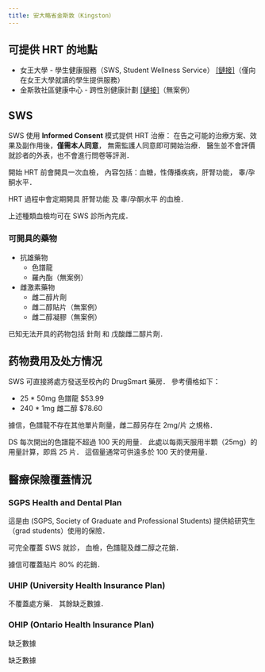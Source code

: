 ```yaml
---
title: 安大略省金斯敦（Kingston）
---
```


## 可提供 HRT 的地點

* 女王大學 - 學生健康服務（SWS, Student Wellness Service） [[鏈接]](https://www.queensu.ca/studentwellness/)（僅向在女王大學就讀的學生提供服務）
* 金斯敦社區健康中心 - 跨性別健康計劃 [[鏈接]](https://kchc.ca/weller-avenue/transgender-health-care/)（無案例）

## SWS 

SWS 使用 **Informed Consent** 模式提供 HRT 治療：
在告之可能的治療方案、效果及副作用後，**僅需本人同意**，
無需監護人同意即可開始治療．
醫生並不會評價就診者的外表，也不會進行問卷等評測．

開始 HRT 前會開具一次血檢，
內容包括：血糖，性傳播疾病，肝腎功能，
睾/孕酮水平．

HRT 過程中會定期開具 肝腎功能 及 睾/孕酮水平 的血檢．

上述種類血檢均可在 SWS 診所內完成．

### 可開具的藥物

* 抗雄藥物
  + 色譜龍
  + 羅內酯（無案例）
* 雌激素藥物
  + 雌二醇片劑
  + 雌二醇貼片（無案例）
  + 雌二醇凝膠（無案例）

已知无法开具的药物包括 針劑 和 戊酸雌二醇片劑．

## 药物费用及处方情况

SWS 可直接將處方發送至校內的 DrugSmart 藥房．
參考價格如下：

* 25 \* 50mg 色譜龍 $53.99
* 240 \* 1mg 雌二醇 $78.60

據信，色譜龍不存在其他單片劑量，雌二醇另存在 2mg/片 之規格．

DS 每次開出的色譜龍不超過 100 天的用量．
此處以每兩天服用半顆（25mg）的用量計算，即爲 25 片．
這個量通常可供遠多於 100 天的使用量．

## 醫療保險覆蓋情況

### SGPS Health and Dental Plan

這是由 (SGPS, Society of Graduate and Professional Students) 提供給研究生（grad students）使用的保險．

可完全覆蓋 SWS 就診，
血檢，色譜龍及雌二醇之花銷．

據信可覆蓋貼片 80% 的花銷．

### UHIP (University Health Insurance Plan)

不覆蓋處方藥．
其餘缺乏數據．

### OHIP (Ontario Health Insurance Plan)

缺乏數據

缺乏數據
